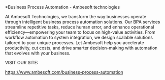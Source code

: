 	
*Business Process Automation - Ambesoft technologies

At Ambesoft Technologies, we transform the way businesses operate through intelligent business process automation solutions. Our BPA services streamline repetitive tasks, reduce human error, and enhance operational efficiency—empowering your team to focus on high-value activities. From workflow automation to system integration, we design scalable solutions tailored to your unique processes. Let Ambesoft help you accelerate productivity, cut costs, and drive smarter decision-making with automation that evolves with your business.

VISIT OUR SITE:
	
https://www.ambesoft.com/business-process-automation
